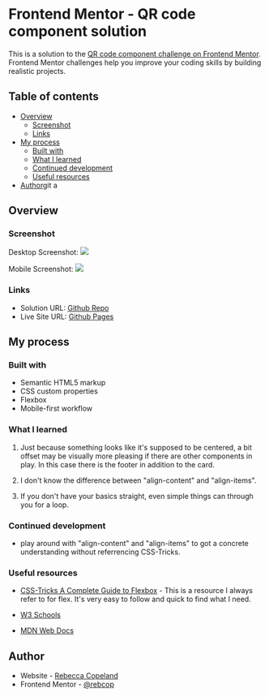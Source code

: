 # Frontend Mentor - QR code component solution

This is a solution to the [QR code component challenge on Frontend Mentor](https://www.frontendmentor.io/challenges/qr-code-component-iux_sIO_H). Frontend Mentor challenges help you improve your coding skills by building realistic projects.

## Table of contents

- [Overview](#overview)
  - [Screenshot](#screenshot)
  - [Links](#links)
- [My process](#my-process)
  - [Built with](#built-with)
  - [What I learned](#what-i-learned)
  - [Continued development](#continued-development)
  - [Useful resources](#useful-resources)
- [Author](#author)git a

## Overview

### Screenshot

Desktop Screenshot:
![](./images/desktop-solution.png.jpg)

Mobile Screenshot:
![](./images/mobile-solution.png.jpg)

### Links

- Solution URL: [Github Repo](https://github.com/rebcop/FM-QRCodeComponent)
- Live Site URL: [Github Pages](https://rebcop.github.io/FM-QRCodeComponent/)

## My process

### Built with

- Semantic HTML5 markup
- CSS custom properties
- Flexbox
- Mobile-first workflow

### What I learned

1. Just because something looks like it's supposed to be centered, a bit offset may be visually more pleasing if there are other components in play. In this case there is the footer in addition to the card.

2. I don't know the difference between "align-content" and "align-items".

3. If you don't have your basics straight, even simple things can through you for a loop.

### Continued development

- play around with "align-content" and "align-items" to got a concrete understanding without referrencing CSS-Tricks.

### Useful resources

- [CSS-Tricks A Complete Guide to Flexbox](https://css-tricks.com/snippets/css/a-guide-to-flexbox/) - This is a resource I always refer to for flex. It's very easy to follow and quick to find what I need.

- [W3 Schools](https://www.w3schools.com/html/default.asp)

- [MDN Web Docs](https://developer.mozilla.org/en-US/docs/Learn)

## Author

- Website - [Rebecca Copeland](https://rebcop.github.io/)
- Frontend Mentor - [@rebcop](https://www.frontendmentor.io/profile/rebcop)
